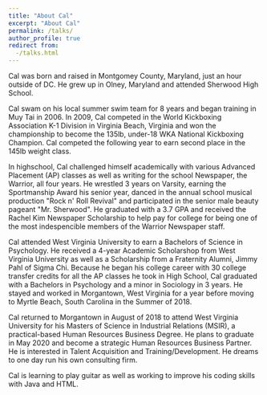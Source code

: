 ```yaml
---
title: "About Cal"
excerpt: "About Cal"
permalink: /talks/
author_profile: true
redirect from: 
  -/talks.html
---
```




Cal was born and raised in Montgomey County, Maryland, just an hour outside of DC. He grew up in Olney, Maryland and attended Sherwood High School.  


Cal swam on his local summer swim team for 8 years and began training in Muy Tai in 2006. In 2009, Cal competed in the World Kickboxing Association K-1 Division in Virginia Beach, Virginia and won the championship to become the 135lb, under-18 WKA National Kickboxing Champion. Cal competed the following year to earn second place in the 145lb weight class. 


In highschool, Cal challenged himself academically with various Advanced Placement (AP) classes as well as writing for the school Newspaper, the Warrior, all four years. He wrestled 3 years on Varsity, earning the Sportmanship Award his senior year, danced in the annual school musical production "Rock n' Roll Revival" and participated in the senior male beauty pageant "Mr. Sherwood". He graduated with a 3.7 GPA and received the Rachel Kim Newspaper Scholarship to help pay for college for being one of the most indespencible members of the Warrior Newspaper staff.   


Cal attended West Virginia University to earn a Bachelors of Science in Psychology. He received a 4-year Academic Scholarshop from West Virginia University as well as a Scholarship from a Fraternity Alumni, Jimmy Pahl of Sigma Chi. Because he began his college career with 30 college transfer credits for all the AP classes he took in High School, Cal graduated with a Bachelors in Psychology and a minor in Sociology in 3 years. He stayed and worked in Morgantown, West Virginia for a year before moving to Myrtle Beach, South Carolina in the Summer of 2018. 


Cal returned to Morgantown in August of 2018 to attend West Virginia University for his Masters of Science in Industrial Relations (MSIR), a practical-based Human Resources Business Degree. He plans to graduate in May 2020 and become a strategic Human Resources Business Partner. He is interested in Talent Acquisition and Training/Development. He dreams to one day run his own consulting firm.  


Cal is learning to play guitar as well as working to improve his coding skills with Java and HTML.


